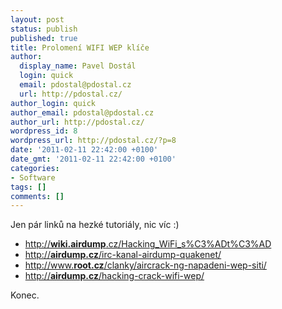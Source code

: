 ```yaml
---
layout: post
status: publish
published: true
title: Prolomení WIFI WEP klíče
author:
  display_name: Pavel Dostál
  login: quick
  email: pdostal@pdostal.cz
  url: http://pdostal.cz/
author_login: quick
author_email: pdostal@pdostal.cz
author_url: http://pdostal.cz/
wordpress_id: 8
wordpress_url: http://pdostal.cz/?p=8
date: '2011-02-11 22:42:00 +0100'
date_gmt: '2011-02-11 22:42:00 +0100'
categories:
- Software
tags: []
comments: []
---
```

<p>Jen pár linků na hezké tutoriály, nic víc :)</p>
<ul>
<li><a href="http://wiki.airdump.cz/Hacking_WiFi_s%C3%ADt%C3%AD">http://<b>wiki.airdump</b>.cz/Hacking_WiFi_s%C3%ADt%C3%AD</a></li>
<li><a href="http://airdump.cz/irc-kanal-airdump-quakenet/">http://<b>airdump.cz</b>/irc-kanal-airdump-quakenet/</a></li>
<li><a href="http://www.root.cz/clanky/aircrack-ng-napadeni-wep-siti/">http://www.<b>root.cz</b>/clanky/aircrack-ng-napadeni-wep-siti/</a></li>
<li><a href="http://airdump.cz/hacking-crack-wifi-wep/">http://<b>airdump.cz</b>/hacking-crack-wifi-wep/</a></li>
</ul>
<p>Konec.</p>
